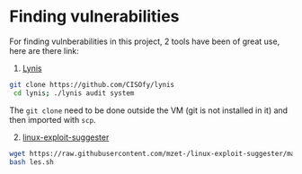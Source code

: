 # Finding vulnerabilities

For finding vulnberabilities in this project, 2 tools have been of great use, here are there link:

 1. [Lynis](https://github.com/CISOfy/lynis)

```sh
git clone https://github.com/CISOfy/lynis
 cd lynis; ./lynis audit system
```

The `git clone` need to be done outside the VM (git is not installed in it) and then imported with `scp`.

 2. [linux-exploit-suggester](https://github.com/mzet-/linux-exploit-suggester)

```sh
wget https://raw.githubusercontent.com/mzet-/linux-exploit-suggester/master/linux-exploit-suggester.sh -O les.sh
bash les.sh
```
